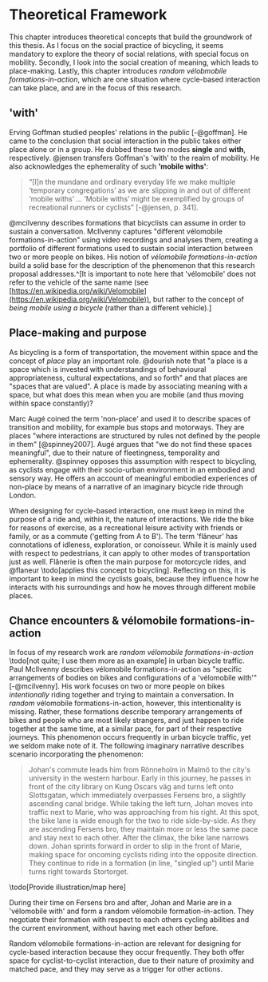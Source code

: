 # Theoretical Framework

This chapter introduces theoretical concepts that build the groundwork of this thesis. As I focus on the social practice of bicycling, it seems mandatory to explore the theory of social relations, with special focus on mobility. Secondly, I look into the social creation of meaning, which leads to place-making. Lastly, this chapter introduces *random vélobmobile formations-in-action*, which are one situation where cycle-based interaction can take place, and are in the focus of this research.

## 'with'

Erving Goffman studied peoples' relations in the public [-@goffman]. He came to the conclusion that social interaction in the public takes either place alone or in a group. He dubbed these two modes **single** and **with**, respectively. @jensen transfers Goffman's 'with' to the realm of mobility. He also acknowledges the ephemerality of such **'mobile withs'**:
> “[I]n the mundane and ordinary everyday life we make multiple ‘temporary congregations’ as we are slipping in and out of different ‘mobile withs’ ... ‘Mobile withs’ might be exemplified by groups of recreational runners or cyclists” [-@jensen, p. 341].

@mcilvenny describes formations that bicyclists can assume in order to sustain a conversation. McIlvenny captures "different vélomobile formations-in-action" using video recordings and analyses them, creating a portfolio of different formations used to sustain social interaction between two or more people on bikes. His notion of *vélomobile formations-in-action* build a solid base for the description of the phenomenon that this research proposal addresses.^[It is important to note here that 'vélomobile' does not refer to the vehicle of the same name (see [https://en.wikipedia.org/wiki/Velomobile](https://en.wikipedia.org/wiki/Velomobile)), but rather to the concept of *being mobile using a bicycle* (rather than a different vehicle).]

## Place-making and purpose

As bicycling is a form of transportation, the movement within space and the concept of *place* play an important role. @dourish note that "a place is a space which is invested with understandings of behavioural appropriateness, cultural expectations, and so forth" and that places are "spaces that are valued". A place is made by associating meaning with a space, but what does this mean when you are mobile (and thus moving within space constantly)?

Marc Augé coined the term 'non-place' and used it to describe spaces of transition and mobility, for example bus stops and motorways. They are places "where interactions are structured by rules not defined by the people in them" [@spinney2007]. Augé argues that "we do not find these spaces meaningful", due to their nature of fleetingness, temporality and ephemerality. @spinney opposes this assumption with respect to bicycling, as cyclists engage with their socio-urban environment in an embodied and sensory way. He offers an account of meaningful embodied experiences of non-place by means of a narrative of an imaginary bicycle ride through London.

When designing for cycle-based interaction, one must keep in mind the purpose of a ride and, within it, the nature of interactions. We ride the bike for reasons of exercise, as a recreational leisure activity with friends or family, or as a commute ('getting from A to B'). The term 'flâneur' has connotations of idleness, exploration, or conoisseur. While it is mainly used with respect to pedestrians, it can apply to other modes of transportation just as well. Flânerie is often the main purpose for motorcycle rides, and @flaneur \todo[applies this concept to bicycling]. Reflecting on this, it is important to keep in mind the cyclists goals, because they influence how he interacts with his surroundings and how he moves through different mobile places.

## Chance encounters & vélomobile formations-in-action


<!--"Communication technologies,
like physical places, create structures which include and
exclude participants, and in so doing they can create
social boundaries equivalent to the walls and windows
in physical space. These boundaries define the nature
of social access to situations, and also help to frame an
awareness among individuals of whether an encounter
is accessible to them or not. Put simply this affects
whether they feel welcome, and can clearly identify and
develop a role for themselves and others in the
interaction, a factor which is often necessarily based on
existing social conventions with clearly differentiated
roles." - shared encounters-->


In focus of my research work are *random vélomobile formations-in-action* \todo[not quite; I use them more as an example] in urban bicycle traffic. Paul McIlvenny describes vélomobile formations-in-action as "specific arrangements of bodies on
bikes and configurations of a 'vélomobile with'" [-@mcilvenny]. His work focuses on two or more people on bikes *intentionally* riding together and trying to maintain a conversation. In *random* vélomobile formations-in-action, however, this intentionality is missing. Rather, these formations describe temporary arrangements of bikes and people who are most likely strangers, and just happen to ride together at the same time, at a similar pace, for part of their respective journeys. This phenomenon occurs frequently in urban bicycle traffic, yet we seldom make note of it. The following imaginary narrative describes scenario incorporating the phenomenon:

> Johan's commute leads him from Rönneholm in Malmö to the city's university in the western harbour. Early in this journey, he passes in front of the city library on Kung Oscars väg and turns left onto Slottsgatan, which immediately overpasses Fersens bro, a slightly ascending canal bridge. While taking the left turn, Johan moves into traffic next to Marie, who was approaching from his right. At this spot, the bike lane is wide enough for the two to ride side-by-side. As they are ascending Fersens bro, they maintain more or less the same pace and stay next to each other. After the climax, the bike lane narrows down. Johan sprints forward in order to slip in the front of Marie, making space for oncoming cyclists riding into the opposite direction. They continue to ride in a formation (in line, "singled up") until Marie turns right towards Stortorget.

\todo[Provide illustration/map here]

During their time on Fersens bro and after, Johan and Marie are in a 'vélomobile with' and form a random vélomobile formation-in-action. They negotiate their formation with respect to each others cycling abilities and the current environment, without having met each other before.

Random vélomobile formations-in-action are relevant for designing for cycle-based interaction because they occur frequently. They both offer space for cyclist-to-cyclist interaction, due to their nature of proximity and matched pace, and they may serve as a trigger for other actions.

